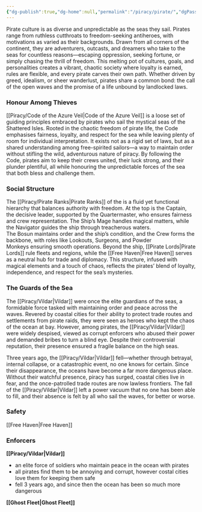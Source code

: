 ```yaml
---
{"dg-publish":true,"dg-home":null,"permalink":"/piracy/pirate/","dgPassFrontmatter":true,"created":"2025-03-19T16:49:46.748+11:00","updated":"2025-03-21T22:55:08.364+11:00"}
---
```



Pirate culture is as diverse and unpredictable as the seas they sail. Pirates range from ruthless cutthroats to freedom-seeking antiheroes, with motivations as varied as their backgrounds. Drawn from all corners of the continent, they are adventurers, outcasts, and dreamers who take to the seas for countless reasons—escaping oppression, seeking fortune, or simply chasing the thrill of freedom. This melting pot of cultures, goals, and personalities creates a vibrant, chaotic society where loyalty is earned, rules are flexible, and every pirate carves their own path. Whether driven by greed, idealism, or sheer wanderlust, pirates share a common bond: the call of the open waves and the promise of a life unbound by landlocked laws.

### Honour Among Thieves

[[Piracy/Code of the Azure Veil\|Code of the Azure Veil]] is a loose set of guiding principles embraced by pirates who sail the mystical seas of the Shattered Isles. Rooted in the chaotic freedom of pirate life, the Code emphasises fairness, loyalty, and respect for the sea while leaving plenty of room for individual interpretation. It exists not as a rigid set of laws, but as a shared understanding among free-spirited sailors—a way to maintain order without stifling the wild, adventurous nature of piracy. By following the Code, pirates aim to keep their crews united, their luck strong, and their plunder plentiful, all while honouring the unpredictable forces of the sea that both bless and challenge them.

### Social Structure

The [[Piracy/Pirate Ranks\|Pirate Ranks]] of the is a fluid yet functional hierarchy that balances authority with freedom. At the top is the Captain, the decisive leader, supported by the Quartermaster, who ensures fairness and crew representation. The Ship’s Mage handles magical matters, while the Navigator guides the ship through treacherous waters. The Bosun maintains order and the ship’s condition, and the Crew forms the backbone, with roles like Lookouts, Surgeons, and Powder Monkeys ensuring smooth operations. Beyond the ship, [[Pirate Lords\|Pirate Lords]] rule fleets and regions, while the [[Free Haven\|Free Haven]] serves as a neutral hub for trade and diplomacy. This structure, infused with magical elements and a touch of chaos, reflects the pirates’ blend of loyalty, independence, and respect for the sea’s mysteries.

### The Guards of the Sea

The [[Piracy/Vildar\|Vildar]] were once the elite guardians of the seas, a formidable force tasked with maintaining order and peace across the waves. Revered by coastal cities for their ability to protect trade routes and settlements from pirate raids, they were seen as heroes who kept the chaos of the ocean at bay. However, among pirates, the [[Piracy/Vildar\|Vildar]] were widely despised, viewed as corrupt enforcers who abused their power and demanded bribes to turn a blind eye. Despite their controversial reputation, their presence ensured a fragile balance on the high seas.

Three years ago, the [[Piracy/Vildar\|Vildar]] fell—whether through betrayal, internal collapse, or a catastrophic event, no one knows for certain. Since their disappearance, the oceans have become a far more dangerous place. Without their watchful presence, piracy has surged, coastal cities live in fear, and the once-patrolled trade routes are now lawless frontiers. The fall of the [[Piracy/Vildar\|Vildar]] left a power vacuum that no one has been able to fill, and their absence is felt by all who sail the waves, for better or worse.

### Safety
[[Free Haven\|Free Haven]]

### Enforcers

**[[Piracy/Vildar\|Vildar]]**
- an elite force of soldiers who maintain peace in the ocean with pirates
- all pirates find them to be annoying and corrupt, however costal cities love them for keeping them safe
- fell 3 years ago, and since then the ocean has been so much more dangerous

**[[Ghost Fleet\|Ghost Fleet]]**

